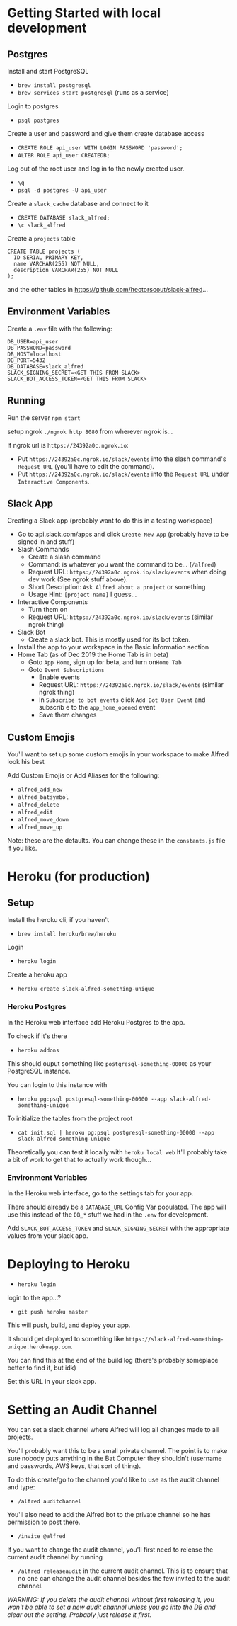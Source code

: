# Getting Started with local development

## Postgres

Install and start PostgreSQL

- `brew install postgresql`
- `brew services start postgresql` (runs as a service)

Login to postgres

- `psql postgres`

Create a user and password and give them create database access

- `CREATE ROLE api_user WITH LOGIN PASSWORD 'password';`
- `ALTER ROLE api_user CREATEDB;`

Log out of the root user and log in to the newly created user.

- `\q`
- `psql -d postgres -U api_user`

Create a `slack_cache` database and connect to it

- `CREATE DATABASE slack_alfred;`
- `\c slack_alfred`

Create a `projects` table

```postgres
CREATE TABLE projects (
  ID SERIAL PRIMARY KEY,
  name VARCHAR(255) NOT NULL,
  description VARCHAR(255) NOT NULL
);
```

and the other tables in https://github.com/hectorscout/slack-alfred...

## Environment Variables

Create a `.env` file with the following:

```
DB_USER=api_user
DB_PASSWORD=password
DB_HOST=localhost
DB_PORT=5432
DB_DATABASE=slack_alfred
SLACK_SIGNING_SECRET=<GET THIS FROM SLACK>
SLACK_BOT_ACCESS_TOKEN=<GET THIS FROM SLACK>
```

## Running

Run the server
`npm start`

setup ngrok
`./ngrok http 8080` from wherever ngrok is...

If ngrok url is `https://24392a0c.ngrok.io`:

- Put `https://24392a0c.ngrok.io/slack/events` into the slash command's `Request URL` (you'll have to edit the command).
- Put `https://24392a0c.ngrok.io/slack/events` into the `Request URL` under `Interactive Components`.

## Slack App

Creating a Slack app (probably want to do this in a testing workspace)

- Go to api.slack.com/apps and click `Create New App` (probably have to be signed in and stuff)
- Slash Commands
  - Create a slash command
  - Command: is whatever you want the command to be... (`/alfred`)
  - Request URL: `https://24392a0c.ngrok.io/slack/events` when doing dev work (See ngrok stuff above).
  - Short Description: `Ask Alfred about a project` or something
  - Usage Hint: `[project name]` I guess...
- Interactive Components
  - Turn them on
  - Request URL: `https://24392a0c.ngrok.io/slack/events` (similar ngrok thing)
- Slack Bot
  - Create a slack bot. This is mostly used for its bot token.
- Install the app to your workspace in the Basic Information section
- Home Tab (as of Dec 2019 the Home Tab is in beta)
  - Goto `App Home`, sign up for beta, and turn on`Home Tab`
  - Goto `Event Subscriptions`
    - Enable events
    - Request URL: `https://24392a0c.ngrok.io/slack/events` (similar ngrok thing)
    - In `Subscribe to bot events` click `Add Bot User Event` and subscrib e to the `app_home_opened` event
    - Save them changes

## Custom Emojis

You'll want to set up some custom emojis in your workspace to make Alfred look his best

Add Custom Emojis or Add Aliases for the following:

- `alfred_add_new`
- `alfred_batsymbol`
- `alfred_delete`
- `alfred_edit`
- `alfred_move_down`
- `alfred_move_up`

Note: these are the defaults. You can change these in the `constants.js` file if you like.

# Heroku (for production)

## Setup

Install the heroku cli, if you haven't

- `brew install heroku/brew/heroku`

Login

- `heroku login`

Create a heroku app

- `heroku create slack-alfred-something-unique`

### Heroku Postgres

In the Heroku web interface add Heroku Postgres to the app.

To check if it's there

- `heroku addons`

This should ouput something like `postgresql-something-00000` as your PostgreSQL instance.

You can login to this instance with

- `heroku pg:psql postgresql-something-00000 --app slack-alfred-something-unique`

To initialize the tables from the project root

- `cat init.sql | heroku pg:psql postgresql-something-00000 --app slack-alfred-something-unique`

Theoretically you can test it locally with
`heroku local web`
It'll probably take a bit of work to get that to actually work though...

### Environment Variables

In the Heroku web interface, go to the settings tab for your app.

There should already be a `DATABASE_URL` Config Var populated. The app will use this instead of the `DB_*` stuff we had in
the `.env` for development.

Add `SLACK_BOT_ACCESS_TOKEN` and `SLACK_SIGNING_SECRET` with the appropriate values from your slack app.

# Deploying to Heroku

- `heroku login`

login to the app...?

- `git push heroku master`

This will push, build, and deploy your app.

It should get deployed to something like `https://slack-alfred-something-unique.herokuapp.com`.

You can find this at the end of the build log (there's probably someplace better to find it, but idk)

Set this URL in your slack app.

# Setting an Audit Channel

You can set a slack channel where Alfred will log all changes made to all projects.

You'll probably want this to be a small private channel. The point is to make sure nobody puts anything in the Bat Computer they shouldn't (username and passwords, AWS keys, that sort of thing).

To do this create/go to the channel you'd like to use as the audit channel and type:

- `/alfred auditchannel`

You'll also need to add the Alfred bot to the private channel so he has permission to post there.

- `/invite @alfred`

If you want to change the audit channel, you'll first need to release the current audit channel by running

- `/alfred releaseaudit`
  in the current audit channel. This is to ensure that no one can change the audit channel besides the few invited to the audit channel.

_*WARNING:* If you delete the audit channel without first releasing it, you won't be able to set a new audit channel unless you go into the DB and clear out the setting. Probably just release it first._
